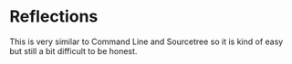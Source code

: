 # Reflections
This is very similar to Command Line and Sourcetree so it is kind of easy but still a bit difficult to be honest. 
